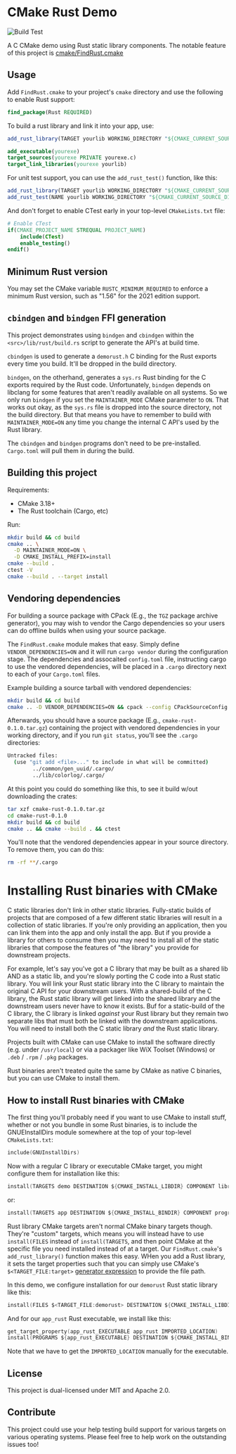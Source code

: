 # CMake Rust Demo

![Build Test](https://github.com/micahsnyder/cmake-rust-demo/workflows/Build%20Test/badge.svg)

A C CMake demo using Rust static library components.
The notable feature of this project is [cmake/FindRust.cmake](cmake/FindRust.cmake)

## Usage

Add `FindRust.cmake` to your project's `cmake` directory and use the following to enable Rust support:

```cmake
find_package(Rust REQUIRED)
```

To build a rust library and link it into your app, use:

```cmake
add_rust_library(TARGET yourlib WORKING_DIRECTORY "${CMAKE_CURRENT_SOURCE_DIR}/yourlib")

add_executable(yourexe)
target_sources(yourexe PRIVATE yourexe.c)
target_link_libraries(yourexe yourlib)
```

For unit test support, you can use the `add_rust_test()` function, like this:

```cmake
add_rust_library(TARGET yourlib WORKING_DIRECTORY "${CMAKE_CURRENT_SOURCE_DIR}/yourlib")
add_rust_test(NAME yourlib WORKING_DIRECTORY "${CMAKE_CURRENT_SOURCE_DIR}/yourlib")
```

And don't forget to enable CTest early in your top-level `CMakeLists.txt` file:

```cmake
# Enable CTest
if(CMAKE_PROJECT_NAME STREQUAL PROJECT_NAME)
    include(CTest)
    enable_testing()
endif()
```

## Minimum Rust version

You may set the CMake variable `RUSTC_MINIMUM_REQUIRED` to enforce a minimum Rust version, such as "1.56" for the 2021 edition support.

## `cbindgen` and `bindgen` FFI generation

This project demonstrates using `bindgen` and `cbindgen` within the `<src>/lib/rust/build.rs` script to generate the API's at build time.

`cbindgen` is used to generate a `demorust.h` C binding for the Rust exports every time you build. It'll be dropped in the build directory.

`bindgen`, on the otherhand, generates a `sys.rs` Rust binding for the C exports required by the Rust code. Unfortunately, `bindgen` depends on libclang for some features that aren't readily available on all systems. So we only run `bindgen` if you set the `MAINTAINER_MODE` CMake parameter to `ON`. That works out okay, as the `sys.rs` file is dropped into the source directory, not the build directory. But that means you have to remember to build with `MAINTAINER_MODE=ON` any time you change the internal C API's used by the Rust library.

The `cbindgen` and `bindgen` programs don't need to be pre-installed. `Cargo.toml` will pull them in during the build.

## Building this project

Requirements:
- CMake 3.18+
- The Rust toolchain (Cargo, etc)

Run:
```bash
mkdir build && cd build
cmake .. \
  -D MAINTAINER_MODE=ON \
  -D CMAKE_INSTALL_PREFIX=install
cmake --build .
ctest -V
cmake --build . --target install
```

## Vendoring dependencies

For building a source package with CPack (E.g., the `TGZ` package archive generator), you may wish to vendor the Cargo dependencies so your users can do offline builds when using your source package.

The `FindRust.cmake` module makes that easy. Simply define `VENDOR_DEPENDENCIES=ON` and it will run `cargo vendor` during the configuration stage. The dependencies and assocaited `config.toml` file, instructing cargo to use the vendored dependencies, will be placed in a `.cargo` directory next to each of your `Cargo.toml` files.

Example building a source tarball with vendored dependencies:
```bash
mkdir build && cd build
cmake .. -D VENDOR_DEPENDENCIES=ON && cpack --config CPackSourceConfig.cmake
```

Afterwards, you should have a source package (E.g., `cmake-rust-0.1.0.tar.gz`) containing the project with vendored dependencies in your working directory, and if you run `git status`, you'll see the `.cargo` directories:
```bash
Untracked files:
  (use "git add <file>..." to include in what will be committed)
        ../common/gen_uuid/.cargo/
        ../lib/colorlog/.cargo/
```

At this point you could do something like this, to see it build w/out downloading the crates:
```bash
tar xzf cmake-rust-0.1.0.tar.gz
cd cmake-rust-0.1.0
mkdir build && cd build
cmake .. && cmake --build . && ctest
```

You'll note that the vendored dependencies appear in your source directory. To remove them, you can do this:
```bash
rm -rf **/.cargo
```

# Installing Rust binaries with CMake

C static libraries don't link in other static libraries. Fully-static builds of projects that are composed of a few different static libraries will result in a collection of static libraries. If you're only providing an application, then you can link them into the app and only install the app. But if you provide a library for others to consume then you may need to install all of the static libraries that compose the features of "the library" you provide for downstream projects.

For example, let's say you've got a C library that may be built as a shared lib AND as a static lib, and you're slowly porting the C code into a Rust static library. You will link your Rust static library into the C library to maintain the original C API for your downstream users. With a shared-build of the C library, the Rust static library will get linked into the shared library and the downstream users never have to know it exists. Buf for a static-build of the C library, the C library is linked *against* your Rust library but they remain two separate libs that must both be linked with the downstream applications. You will need to install both the C static library *and* the Rust static library.

Projects built with CMake can use CMake to install the software directly (e.g. under `/usr/local`) or via a packager like WiX Toolset (Windows) or `.deb` / `.rpm` / `.pkg` packages.

Rust binaries aren't treated quite the same by CMake as native C binaries, but you can use CMake to install them.

## How to install Rust binaries with CMake

The first thing you'll probably need if you want to use CMake to install stuff, whether or not you bundle in some Rust binaries, is to include the GNUEInstallDirs module somewhere at the top of your top-level `CMakeLists.txt`:

```c
include(GNUInstallDirs)
```

Now with a regular C library or executable CMake target, you might configure them for installation like this:
```c
install(TARGETS demo DESTINATION ${CMAKE_INSTALL_LIBDIR} COMPONENT libraries)
```
or:
```c
install(TARGETS app DESTINATION ${CMAKE_INSTALL_BINDIR} COMPONENT programs)
```

Rust library CMake targets aren't normal CMake binary targets though. They're "custom" targets, which means you will instead have to use `install(FILES` instead of `install(TARGETS`, and then point CMake at the specific file you need installed instead of at a target. Our `FindRust.cmake`'s `add_rust_library()` function makes this easy. WHen you add a Rust library, it sets the target properties such that you can simply use CMake's `$<TARGET_FILE:target>` [generator expression](https://cmake.org/cmake/help/latest/manual/cmake-generator-expressions.7.html) to provide the file path. 

In this demo, we configure installation for our `demorust` Rust static library like this:
```c
install(FILES $<TARGET_FILE:demorust> DESTINATION ${CMAKE_INSTALL_LIBDIR} COMPONENT libraries)
```

And for our `app_rust` Rust executable, we install like this:
```c
get_target_property(app_rust_EXECUTABLE app_rust IMPORTED_LOCATION)
install(PROGRAMS ${app_rust_EXECUTABLE} DESTINATION ${CMAKE_INSTALL_BINDIR} COMPONENT programs)
```
Note that we have to get the `IMPORTED_LOCATION` manually for the executable.

## License

This project is dual-licensed under MIT and Apache 2.0.

## Contribute

This project could use your help testing build support for various targets on various operating systems.
Please feel free to help work on the outstanding issues too!
